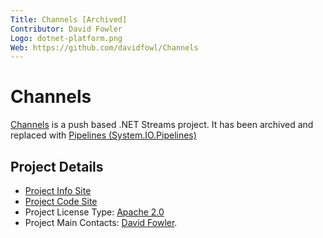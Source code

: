 ```yaml
---
Title: Channels [Archived]
Contributor: David Fowler
Logo: dotnet-platform.png
Web: https://github.com/davidfowl/Channels
---
```

# Channels

[Channels](https://github.com/davidfowl/Channels) is a push based .NET Streams project.  It has been archived and replaced with [Pipelines (System.IO.Pipelines)](https://github.com/dotnet/corefxlab)

## Project Details

* [Project Info Site](https://github.com/davidfowl/Channels)
* [Project Code Site](https://github.com/davidfowl/Channels)
* Project License Type: [Apache 2.0](https://github.com/davidfowl/Channels/blob/master/LICENSE.md)
* Project Main Contacts: [David Fowler](https://github.com/davidfowl).

